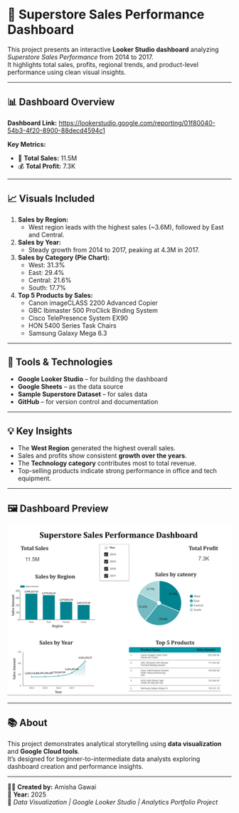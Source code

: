 # 🛒 Superstore Sales Performance Dashboard

This project presents an interactive **Looker Studio dashboard** analyzing *Superstore Sales Performance* from 2014 to 2017.  
It highlights total sales, profits, regional trends, and product-level performance using clean visual insights.

---

## 📊 Dashboard Overview

**Dashboard Link:** https://lookerstudio.google.com/reporting/01f80040-54b3-4f20-8900-88decd4594c1

**Key Metrics:**
- 🧾 **Total Sales:** 11.5M  
- 💰 **Total Profit:** 7.3K  

---

## 📈 Visuals Included

1. **Sales by Region:**  
   - West region leads with the highest sales (~3.6M), followed by East and Central.  
2. **Sales by Year:**  
   - Steady growth from 2014 to 2017, peaking at 4.3M in 2017.  
3. **Sales by Category (Pie Chart):**  
   - West: 31.3%  
   - East: 29.4%  
   - Central: 21.6%  
   - South: 17.7%  
4. **Top 5 Products by Sales:**  
   - Canon imageCLASS 2200 Advanced Copier  
   - GBC Ibimaster 500 ProClick Binding System  
   - Cisco TelePresence System EX90  
   - HON 5400 Series Task Chairs  
   - Samsung Galaxy Mega 6.3  

---

## 🧰 Tools & Technologies

- **Google Looker Studio** – for building the dashboard  
- **Google Sheets** – as the data source  
- **Sample Superstore Dataset** – for sales data  
- **GitHub** – for version control and documentation  

---

## 💡 Key Insights

- The **West Region** generated the highest overall sales.  
- Sales and profits show consistent **growth over the years**.  
- The **Technology category** contributes most to total revenue.  
- Top-selling products indicate strong performance in office and tech equipment.

---

## 🖼 Dashboard Preview

![Superstore Sales Performance Dashboard](Sales_Dashboard.png)

---

## 📚 About

This project demonstrates analytical storytelling using **data visualization** and **Google Cloud tools**.  
It’s designed for beginner-to-intermediate data analysts exploring dashboard creation and performance insights.

---

👩‍💻 **Created by:** Amisha Gawai  
📅 **Year:** 2025  
📌 *Data Visualization | Google Looker Studio | Analytics Portfolio Project*

